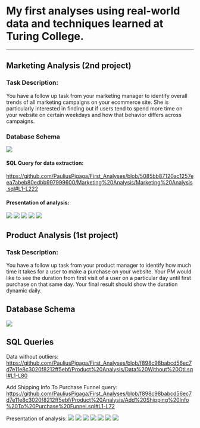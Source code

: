 # My first analyses using real-world data and techniques learned at Turing College.

___________________________________________________________________________________

## Marketing Analysis (2nd project)

### Task Description:
You have a follow up task from your marketing manager to identify overall trends of all marketing campaigns on your ecommerce site. She is particularly interested in finding out if users tend to spend more time on your website on certain weekdays and how that behavior differs across campaigns.

### Database Schema
![](https://github.com/PauliusPigaga/First_Analyses/blob/main/Marketing%20Analysis/Schema.JPG)


#### SQL Query for data extraction:

https://github.com/PauliusPigaga/First_Analyses/blob/5085bb87120ac1257eea7abeb80edbb997999600/Marketing%20Analysis/Marketing%20Analysis.sql#L1-L222



#### Presentation of analysis:
![](https://github.com/PauliusPigaga/First_Analyses/blob/main/Marketing%20Analysis/ABP.2_Marketing_Analysis%20(2)_page-0001.jpg)
![](https://github.com/PauliusPigaga/First_Analyses/blob/main/Marketing%20Analysis/ABP.2_Marketing_Analysis%20(2)_page-0002.jpg)
![](https://github.com/PauliusPigaga/First_Analyses/blob/main/Marketing%20Analysis/ABP.2_Marketing_Analysis%20(2)_page-0003.jpg)
![](https://github.com/PauliusPigaga/First_Analyses/blob/main/Marketing%20Analysis/ABP.2_Marketing_Analysis%20(2)_page-0004.jpg)
![](https://github.com/PauliusPigaga/First_Analyses/blob/main/Marketing%20Analysis/ABP.2_Marketing_Analysis%20(2)_page-0005.jpg)


## Product Analysis (1st project)

### Task Description:
You have a follow up task from your product manager to identify how much time it takes for a user to make a purchase on your website. Your PM would like to see the duration from first visit of a user on a particular day until first purchase on that same day. Your final result should show the duration dynamic daily.

## Database Schema
![](https://github.com/PauliusPigaga/First_Analyses/blob/main/Product%20Analysis/Schema.JPG)


## SQL Queries

Data without outliers:
https://github.com/PauliusPigaga/First_Analyses/blob/f898c98babcd56ec7d7e11e8c3020f8212ff5ebf/Product%20Analysis/Data%20Without%20Otl.sql#L1-L80

Add Shipping Info To Purchase Funnel query:
https://github.com/PauliusPigaga/First_Analyses/blob/f898c98babcd56ec7d7e11e8c3020f8212ff5ebf/Product%20Analysis/Add%20Shipping%20Info%20To%20Purchase%20Funnel.sql#L1-L72

Presentation of analysis:
![](https://github.com/PauliusPigaga/First_Analyses/blob/main/Product%20Analysis/ABP.1_Product_Analysis%20(2)_page-0001.jpg)
![](https://github.com/PauliusPigaga/First_Analyses/blob/main/Product%20Analysis/ABP.1_Product_Analysis%20(2)_page-0002.jpg)
![](https://github.com/PauliusPigaga/First_Analyses/blob/main/Product%20Analysis/ABP.1_Product_Analysis%20(2)_page-0003.jpg)
![](https://github.com/PauliusPigaga/First_Analyses/blob/main/Product%20Analysis/ABP.1_Product_Analysis%20(2)_page-0004.jpg)
![](https://github.com/PauliusPigaga/First_Analyses/blob/main/Product%20Analysis/ABP.1_Product_Analysis%20(2)_page-0005.jpg)
![](https://github.com/PauliusPigaga/First_Analyses/blob/main/Product%20Analysis/ABP.1_Product_Analysis%20(2)_page-0006.jpg)
![](https://github.com/PauliusPigaga/First_Analyses/blob/main/Product%20Analysis/ABP.1_Product_Analysis%20(2)_page-0007.jpg)


